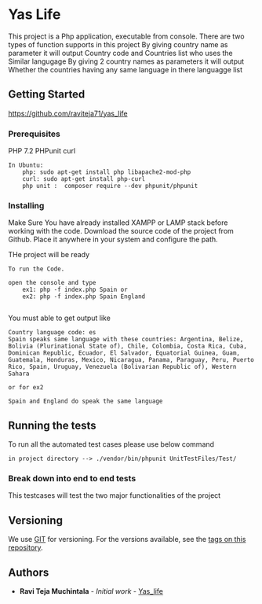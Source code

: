 # Yas Life

This project is a Php application, executable from console.
There are two types of function supports in this project
	By giving country name as parameter it will output
		Country code and 
		Countries list who uses the Similar langugage
	By giving 2 country names as parameters it will output
		Whether the countries having any same language in there languagge list 
		

## Getting Started

https://github.com/raviteja71/yas_life

### Prerequisites

PHP 7.2
PHPunit
curl


```
In Ubuntu:
	php: sudo apt-get install php libapache2-mod-php
	curl: sudo apt-get install php-curl
	php unit :  composer require --dev phpunit/phpunit
```

### Installing

Make Sure You have already installed XAMPP or LAMP stack before working with the code.
Download the source code of the project from Github.
Place it anywhere in your system and configure the path.

THe project will be ready


```
To run the Code.

open the console and type 
	ex1: php -f index.php Spain or
	ex2: php -f index.php Spain England
	
```


You must able to get output like

	Country language code: es
	Spain speaks same language with these countries: Argentina, Belize, Bolivia (Plurinational State of), Chile, Colombia, Costa Rica, Cuba, Dominican Republic, Ecuador, El Salvador, Equatorial Guinea, Guam, Guatemala, Honduras, Mexico, Nicaragua, Panama, Paraguay, Peru, Puerto Rico, Spain, Uruguay, Venezuela (Bolivarian Republic of), Western Sahara

	or for ex2
	
	Spain and England do speak the same language
	
## Running the tests

 To run all the automated test cases please use below command
```
in project directory --> ./vendor/bin/phpunit UnitTestFiles/Test/
```

### Break down into end to end tests

This testcases will test the two major functionalities of the project

## Versioning

We use [GIT](https://github.com) for versioning. For the versions available, see the [tags on this repository](https://github.com/raviteja71/yas_life/tags). 

## Authors

* **Ravi Teja Muchintala** - *Initial work* - [Yas_life](https://github.com/raviteja71/yas_life)
